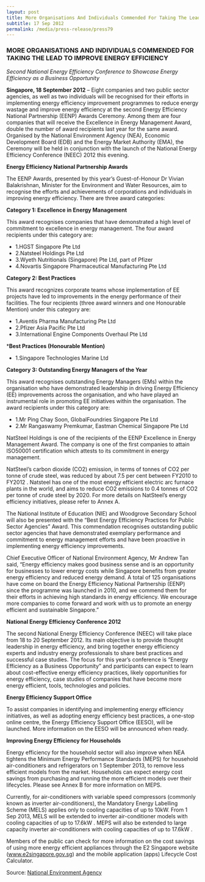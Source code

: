 ```yaml
---
layout: post
title: More Organisations And Individuals Commended For Taking The Lead To Improve Energy Efficiency
subtitle: 17 Sep 2012
permalink: /media/press-release/press79
---
```


### MORE ORGANISATIONS AND INDIVIDUALS COMMENDED FOR TAKING THE LEAD TO IMPROVE ENERGY EFFICIENCY

*Second National Energy Efficiency Conference to Showcase Energy Efficiency as a Business Opportunity*

**Singapore, 18 September 2012** – Eight companies and two public sector agencies, as well as two individuals will be recognised for their efforts in implementing energy efficiency improvement programmes to reduce energy wastage and improve energy efficiency at the second Energy Efficiency National Partnership (EENP) Awards Ceremony. Among them are four companies that will receive the Excellence in Energy Management Award, double the number of award recipients last year for the same award. Organised by the National Environment Agency (NEA), Economic Development Board (EDB) and the Energy Market Authority (EMA), the Ceremony will be held in conjunction with the launch of the National Energy Efficiency Conference (NEEC) 2012 this evening.

**Energy Efficiency National Partnership Awards**

The EENP Awards, presented by this year’s Guest-of-Honour Dr Vivian Balakrishnan, Minister for the Environment and Water Resources, aim to recognise the efforts and achievements of corporations and individuals in improving energy efficiency. There are three award categories:

**Category 1: Excellence in Energy Management**

This award recognises companies that have demonstrated a high level of commitment to excellence in energy management. The four award recipients under this category are:

* 1.HGST Singapore Pte Ltd
* 2.Natsteel Holdings Pte Ltd
* 3.Wyeth Nutritionals (Singapore) Pte Ltd, part of Pfizer
* 4.Novartis Singapore Pharmaceutical Manufacturing Pte Ltd

**Category 2: Best Practices**

This award recognizes corporate teams whose implementation of EE projects have led to improvements in the energy performance of their facilities. The four recipients (three award winners and one Honourable Mention) under this category are:

* 1.Aventis Pharma Manufacturing Pte Ltd
* 2.Pfizer Asia Pacific Pte Ltd
* 3.International Engine Components Overhaul Pte Ltd

***Best Practices (Honourable Mention)**

* 1.Singapore Technologies Marine Ltd

**Category 3: Outstanding Energy Managers of the Year**

This award recognises outstanding Energy Managers (EMs) within the organisation who have demonstrated leadership in driving Energy Efficiency (EE) improvements across the organisation, and who have played an instrumental role in promoting EE initiatives within the organisation. The award recipients under this category are:

* 1.Mr Ping Chay Soon, GlobalFoundries Singapore Pte Ltd
* 2.Mr Rangaswamy Premkumar, Eastman Chemical Singapore Pte Ltd

NatSteel Holdings is one of the recipients of the EENP Excellence in Energy Management Award. The company is one of the first companies to attain ISO50001 certification which attests to its commitment in energy management.

NatSteel’s carbon dioxide (CO2) emission, in terms of tonnes of CO2 per tonne of crude steel, was reduced by about 7.5 per cent between FY2010 to FY2012 . Natsteel has one of the most energy efficient electric arc furnace plants in the world, and aims to reduce CO2 emissions to 0.4 tonnes of CO2 per tonne of crude steel by 2020. For more details on NatSteel’s energy efficiency initiatives, please refer to Annex A.

The National Institute of Education (NIE) and Woodgrove Secondary School will also be presented with the “Best Energy Efficiency Practices for Public Sector Agencies” Award. This commendation recognises outstanding public sector agencies that have demonstrated exemplary performance and commitment to energy management efforts and have been proactive in implementing energy efficiency improvements.

Chief Executive Officer of National Environment Agency, Mr Andrew Tan said, “Energy efficiency makes good business sense and is an opportunity for businesses to lower energy costs while Singapore benefits from greater energy efficiency and reduced energy demand. A total of 125 organisations have come on board the Energy Efficiency National Partnership (EENP) since the programme was launched in 2010, and we commend them for their efforts in achieving high standards in energy efficiency. We encourage more companies to come forward and work with us to promote an energy efficient and sustainable Singapore.”

**National Energy Efficiency Conference 2012**

The second National Energy Efficiency Conference (NEEC) will take place from 18 to 20 September 2012. Its main objective is to provide thought leadership in energy efficiency, and bring together energy efficiency experts and industry energy professionals to share best practices and successful case studies. The focus for this year’s conference is “Energy Efficiency as a Business Opportunity” and participants can expect to learn about cost-effective energy efficiency practices, likely opportunities for energy efficiency, case studies of companies that have become more energy efficient, tools, technologies and policies.

**Energy Efficiency Support Office**

To assist companies in identifying and implementing energy efficiency initiatives, as well as adopting energy efficiency best practices, a one-stop online centre, the Energy Efficiency Support Office (EESO), will be launched. More information on the EESO will be announced when ready.

**Improving Energy Efficiency for Households**

Energy efficiency for the household sector will also improve when NEA tightens the Minimum Energy Performance Standards (MEPS) for household air-conditioners and refrigerators on 1 September 2013, to remove less efficient models from the market. Households can expect energy cost savings from purchasing and running the more efficient models over their lifecycles. Please see Annex B for more information on MEPS.

Currently, for air-conditioners with variable speed compressors (commonly known as inverter air-conditioners), the Mandatory Energy Labelling Scheme (MELS) applies only to cooling capacities of up to 10kW. From 1 Sep 2013, MELS will be extended to inverter air-conditioner models with cooling capacities of up to 17.6kW . MEPS will also be extended to large capacity inverter air-conditioners with cooling capacities of up to 17.6kW .

Members of the public can check for more information on the cost savings of using more energy efficient appliances through the E2 Singapore website (www.e2singapore.gov.sg) and the mobile application (apps) Lifecycle Cost Calculator.

Source: [<a href="https://www.nea.gov.sg/" target="_blank">National Environment Agency </a>](https://www.nea.gov.sg/)